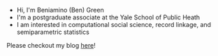 - Hi, I'm Beniamino (Ben) Green
- I'm a postgraduate associate at the Yale School of Public Heath
- I am interested in computational social science, record linkage, and semiparametric statistics

Please checkout my blog [here](www.beniamino.org)!
